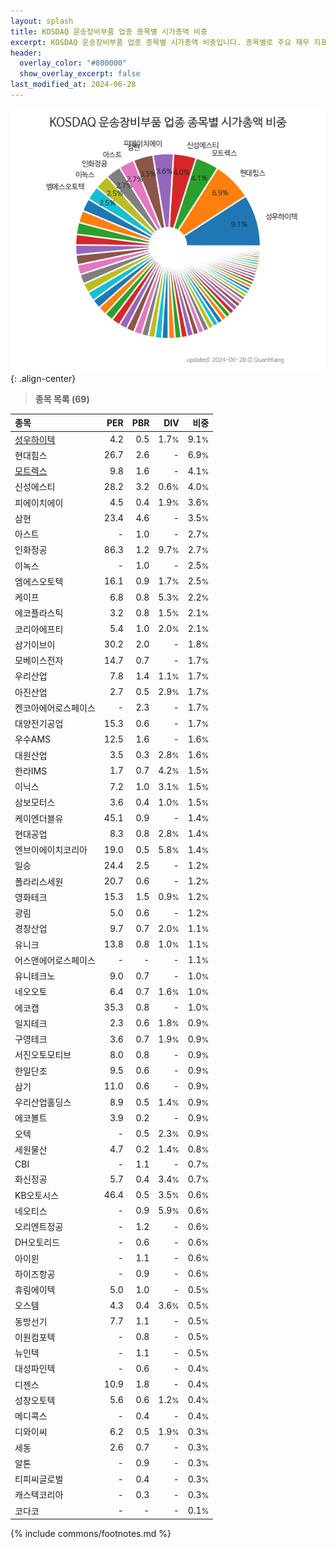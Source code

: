 ```yaml
---
layout: splash
title: KOSDAQ 운송장비부품 업종 종목별 시가총액 비중
excerpt: KOSDAQ 운송장비부품 업종 종목별 시가총액 비중입니다. 종목별로 주요 재무 지표를 함께 표시합니다.
header:
  overlay_color: "#800000"
  show_overlay_excerpt: false
last_modified_at: 2024-06-28
---
```



![KOSDAQ 운송장비부품 업종 종목별 시가총액 비중](/stats/sector/images/kosdaq_업종_운송장비부품_종목.png){: .align-center}


> **종목 목록 (69)**<a id="list"></a>

| **종목** | **PER** | **PBR** | **DIV** | **비중** |
| :------- | ------: | ------: | ------: | -------: |
| [성우하이텍](/015750/) | 4.2 | 0.5 | 1.7<small>%</small> | 9.1<small>%</small> |
| 현대힘스 | 26.7 | 2.6 | - | 6.9<small>%</small> |
| [모트렉스](/118990/) | 9.8 | 1.6 | - | 4.1<small>%</small> |
| 신성에스티 | 28.2 | 3.2 | 0.6<small>%</small> | 4.0<small>%</small> |
| 피에이치에이 | 4.5 | 0.4 | 1.9<small>%</small> | 3.6<small>%</small> |
| 삼현 | 23.4 | 4.6 | - | 3.5<small>%</small> |
| 아스트 | - | 1.0 | - | 2.7<small>%</small> |
| 인화정공 | 86.3 | 1.2 | 9.7<small>%</small> | 2.7<small>%</small> |
| 이녹스 | - | 1.0 | - | 2.5<small>%</small> |
| 엠에스오토텍 | 16.1 | 0.9 | 1.7<small>%</small> | 2.5<small>%</small> |
| 케이프 | 6.8 | 0.8 | 5.3<small>%</small> | 2.2<small>%</small> |
| 에코플라스틱 | 3.2 | 0.8 | 1.5<small>%</small> | 2.1<small>%</small> |
| 코리아에프티 | 5.4 | 1.0 | 2.0<small>%</small> | 2.1<small>%</small> |
| 삼기이브이 | 30.2 | 2.0 | - | 1.8<small>%</small> |
| 모베이스전자 | 14.7 | 0.7 | - | 1.7<small>%</small> |
| 우리산업 | 7.8 | 1.4 | 1.1<small>%</small> | 1.7<small>%</small> |
| 아진산업 | 2.7 | 0.5 | 2.9<small>%</small> | 1.7<small>%</small> |
| 켄코아에어로스페이스 | - | 2.3 | - | 1.7<small>%</small> |
| 대양전기공업 | 15.3 | 0.6 | - | 1.7<small>%</small> |
| 우수AMS | 12.5 | 1.6 | - | 1.6<small>%</small> |
| 대원산업 | 3.5 | 0.3 | 2.8<small>%</small> | 1.6<small>%</small> |
| 한라IMS | 1.7 | 0.7 | 4.2<small>%</small> | 1.5<small>%</small> |
| 이닉스 | 7.2 | 1.0 | 3.1<small>%</small> | 1.5<small>%</small> |
| 삼보모터스 | 3.6 | 0.4 | 1.0<small>%</small> | 1.5<small>%</small> |
| 케이엔더블유 | 45.1 | 0.9 | - | 1.4<small>%</small> |
| 현대공업 | 8.3 | 0.8 | 2.8<small>%</small> | 1.4<small>%</small> |
| 엔브이에이치코리아 | 19.0 | 0.5 | 5.8<small>%</small> | 1.4<small>%</small> |
| 일승 | 24.4 | 2.5 | - | 1.2<small>%</small> |
| 폴라리스세원 | 20.7 | 0.6 | - | 1.2<small>%</small> |
| 영화테크 | 15.3 | 1.5 | 0.9<small>%</small> | 1.2<small>%</small> |
| 광림 | 5.0 | 0.6 | - | 1.2<small>%</small> |
| 경창산업 | 9.7 | 0.7 | 2.0<small>%</small> | 1.1<small>%</small> |
| 유니크 | 13.8 | 0.8 | 1.0<small>%</small> | 1.1<small>%</small> |
| 어스앤에어로스페이스 | - | - | - | 1.1<small>%</small> |
| 유니테크노 | 9.0 | 0.7 | - | 1.0<small>%</small> |
| 네오오토 | 6.4 | 0.7 | 1.6<small>%</small> | 1.0<small>%</small> |
| 에코캡 | 35.3 | 0.8 | - | 1.0<small>%</small> |
| 일지테크 | 2.3 | 0.6 | 1.8<small>%</small> | 0.9<small>%</small> |
| 구영테크 | 3.6 | 0.7 | 1.9<small>%</small> | 0.9<small>%</small> |
| 서진오토모티브 | 8.0 | 0.8 | - | 0.9<small>%</small> |
| 한일단조 | 9.5 | 0.6 | - | 0.9<small>%</small> |
| 삼기 | 11.0 | 0.6 | - | 0.9<small>%</small> |
| 우리산업홀딩스 | 8.9 | 0.5 | 1.4<small>%</small> | 0.9<small>%</small> |
| 에코볼트 | 3.9 | 0.2 | - | 0.9<small>%</small> |
| 오텍 | - | 0.5 | 2.3<small>%</small> | 0.9<small>%</small> |
| 세원물산 | 4.7 | 0.2 | 1.4<small>%</small> | 0.8<small>%</small> |
| CBI | - | 1.1 | - | 0.7<small>%</small> |
| 화신정공 | 5.7 | 0.4 | 3.4<small>%</small> | 0.7<small>%</small> |
| KB오토시스 | 46.4 | 0.5 | 3.5<small>%</small> | 0.6<small>%</small> |
| 네오티스 | - | 0.9 | 5.9<small>%</small> | 0.6<small>%</small> |
| 오리엔트정공 | - | 1.2 | - | 0.6<small>%</small> |
| DH오토리드 | - | 0.6 | - | 0.6<small>%</small> |
| 아이윈 | - | 1.1 | - | 0.6<small>%</small> |
| 하이즈항공 | - | 0.9 | - | 0.6<small>%</small> |
| 휴림에이텍 | 5.0 | 1.0 | - | 0.5<small>%</small> |
| 오스템 | 4.3 | 0.4 | 3.6<small>%</small> | 0.5<small>%</small> |
| 동방선기 | 7.7 | 1.1 | - | 0.5<small>%</small> |
| 이원컴포텍 | - | 0.8 | - | 0.5<small>%</small> |
| 뉴인텍 | - | 1.1 | - | 0.5<small>%</small> |
| 대성파인텍 | - | 0.6 | - | 0.4<small>%</small> |
| 디젠스 | 10.9 | 1.8 | - | 0.4<small>%</small> |
| 성창오토텍 | 5.6 | 0.6 | 1.2<small>%</small> | 0.4<small>%</small> |
| 메디콕스 | - | 0.4 | - | 0.4<small>%</small> |
| 디와이씨 | 6.2 | 0.5 | 1.9<small>%</small> | 0.3<small>%</small> |
| 세동 | 2.6 | 0.7 | - | 0.3<small>%</small> |
| 알톤 | - | 0.9 | - | 0.3<small>%</small> |
| 티피씨글로벌 | - | 0.4 | - | 0.3<small>%</small> |
| 캐스텍코리아 | - | 0.3 | - | 0.3<small>%</small> |
| 코다코 | - | - | - | 0.1<small>%</small> |

{% include commons/footnotes.md %}